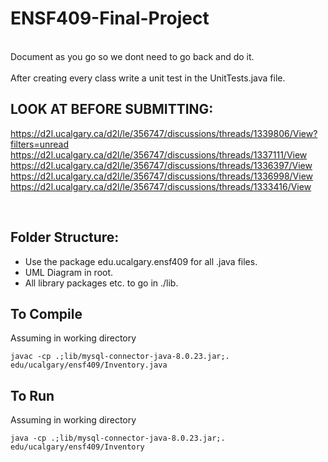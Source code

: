 # ENSF409-Final-Project
<br>
Document as you go so we dont need to go back and do it.
<br>
<br>
After creating every class write a unit test in the UnitTests.java file.

## LOOK AT BEFORE SUBMITTING:
https://d2l.ucalgary.ca/d2l/le/356747/discussions/threads/1339806/View?filters=unread
https://d2l.ucalgary.ca/d2l/le/356747/discussions/threads/1337111/View
https://d2l.ucalgary.ca/d2l/le/356747/discussions/threads/1336397/View
https://d2l.ucalgary.ca/d2l/le/356747/discussions/threads/1336998/View
https://d2l.ucalgary.ca/d2l/le/356747/discussions/threads/1333416/View

<br>

## Folder Structure:
* Use the package edu.ucalgary.ensf409 for all .java files.
* UML Diagram in root.
* All library packages etc. to go in ./lib.

## To Compile
Assuming in working directory
```
javac -cp .;lib/mysql-connector-java-8.0.23.jar;. edu/ucalgary/ensf409/Inventory.java
```
## To Run
Assuming in working directory
```
java -cp .;lib/mysql-connector-java-8.0.23.jar;. edu/ucalgary/ensf409/Inventory
```

